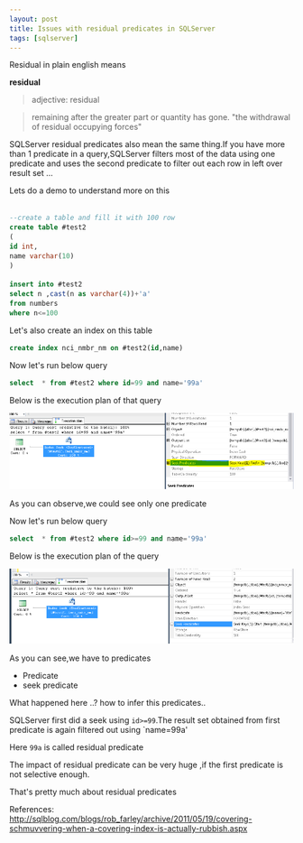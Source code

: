 ```yaml
---
layout: post
title: Issues with residual predicates in SQLServer
tags: [sqlserver]
---
```


Residual in plain english means 

<b>residual  </b>
>adjective: residual  

   > remaining after the greater part or quantity has gone.
   > "the withdrawal of residual occupying forces"

SQLServer residual predicates also mean the same thing.If you have more than 1 predicate  in a query,SQLServer filters most of the data using
one predicate and uses the second predicate to filter out each row in left over result set ...

Lets do a demo to understand more on this


``` sql

--create a table and fill it with 100 row
create table #test2
(
id int,
name varchar(10)
)
 
insert into #test2
select n ,cast(n as varchar(4))+'a'
from numbers
where n<=100 

```

Let's also create an index on this table

``` sql
create index nci_nmbr_nm on #test2(id,name)

```

Now let's run below query 

``` sql
select  * from #test2 where id=99 and name='99a'
```

Below is the execution plan of that query

<img  src="/img/rs1.png"/>

As you can observe,we could see only one predicate

Now let's run below query 

``` sql
select  * from #test2 where id>=99 and name='99a'
```

Below is the execution plan of the query

<img  src="/img/rs2.png"/>


As you can see,we have to predicates  

+ Predicate
+  seek predicate

What happened here ..? how to infer this predicates..

SQLServer first did a seek  using `id>=99`.The result set obtained from first predicate is again filtered out using  `name=99a' 

Here `99a` is called residual predicate

The impact of residual predicate can be very huge ,if the first predicate is not selective enough.

That's pretty much about residual predicates


References:   
http://sqlblog.com/blogs/rob_farley/archive/2011/05/19/covering-schmuvvering-when-a-covering-index-is-actually-rubbish.aspx










